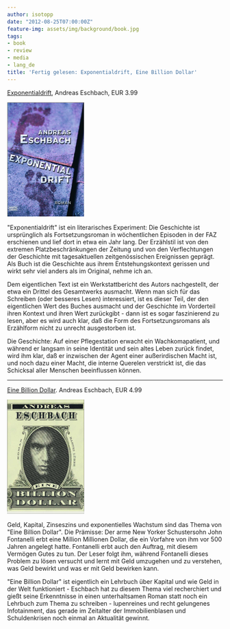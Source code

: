 ```yaml
---
author: isotopp
date: "2012-08-25T07:00:00Z"
feature-img: assets/img/background/book.jpg
tags:
- book
- review
- media
- lang_de
title: 'Fertig gelesen: Exponentialdrift, Eine Billion Dollar'
---
```

[Exponentialdrift](http://www.amazon.de/Exponentialdrift-Roman-ebook/dp/B004ROTA74),
Andreas Eschbach, EUR 3.99

![Eschbach: Exponentialdrift](/uploads/exponentialdrift.png)

"Exponentialdrift" ist ein literarisches Experiment: Die Geschichte ist
ursprünglich als Fortsetzungsroman in wöchentlichen Episoden in der FAZ
erschienen und lief dort in etwa ein Jahr lang.  Der Erzählstil ist von den
extremen Platzbeschränkungen der Zeitung und von den Verflechtungen der
Geschichte mit tagesaktuellen zeitgenössischen Ereignissen geprägt.  Als
Buch ist die Geschichte aus ihrem Entstehungskontext gerissen und wirkt sehr
viel anders als im Original, nehme ich an.

Dem eigentlichen Text ist ein Werkstattbericht des Autors nachgestellt, der
etwa ein Drittel des Gesamtwerks ausmacht.  Wenn man sich für das Schreiben
(oder besseres Lesen) interessiert, ist es dieser Teil, der den eigentlichen
Wert des Buches ausmacht und der Geschichte im Vorderteil ihren Kontext und
ihren Wert zurückgibt - dann ist es sogar faszinierend zu lesen, aber es
wird auch klar, daß die Form des Fortsetzungsromans als Erzählform nicht zu
unrecht ausgestorben ist.

Die Geschichte: Auf einer Pflegestation erwacht ein Wachkomapatient, und
während er langsam in seine Identität und sein altes Leben zurück findet,
wird ihm klar, daß er inzwischen der Agent einer außerirdischen Macht ist,
und noch dazu einer Macht, die interne Querelen verstrickt ist, die das
Schicksal aller Menschen beeinflussen können.

----

[Eine Billion Dollar](http://www.amazon.de/Eine-Billion-Dollar-Roman-ebook/dp/B004ROSYSK).
Andreas Eschbach, EUR 4.99

![Eschbach: Eine Billion Dollar](/uploads/eine_billion_dollar.png)

Geld, Kapital, Zinseszins und exponentielles Wachstum sind das Thema von
"Eine Billion Dollar".  Die Prämisse: Der arme New Yorker Schustersohn John
Fontanelli erbt eine Million Millionen Dollar, die ein Vorfahre von ihm vor
500 Jahren angelegt hatte.  Fontanelli erbt auch den Auftrag, mit diesem
Vermögen Gutes zu tun.  Der Leser folgt ihm, während Fontanelli dieses
Problem zu lösen versucht und lernt mit Geld umzugehen und zu verstehen, was
Geld bewirkt und was er mit Geld bewirken kann.

"Eine Billion Dollar" ist eigentlich ein Lehrbuch über Kapital und wie Geld
in der Welt funktioniert - Eschbach hat zu diesem Thema viel recherchiert
und gießt seine Erkenntnisse in einen unterhaltsamen Roman statt noch ein
Lehrbuch zum Thema zu schreiben - lupenreines und recht gelungenes
Infotainment, das gerade im Zeitalter der Immobilienblasen und
Schuldenkrisen noch einmal an Aktualität gewinnt.
